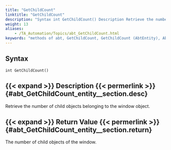 ```yaml
--- 
title: "GetChildCount"
linktitle: "GetChildCount"
description: "Syntax int GetChildCount() Description Retrieve the number of child objects belonging to the window object. Return Value The number of child objects of the window."
weight: 13
aliases: 
    - /TA_Automation/Topics/abt_GetChildCount.html
keywords: "methods of abt, GetChildCount, GetChildCount (AbtEntity), AbtEntity, number of child objects of window, how many child objects of window, count of child objects in window"
---
```


## Syntax

`int GetChildCount()`

## {{< expand >}} Description {{< permerlink >}} {#abt_GetChildCount_entity__section.desc} 

Retrieve the number of child objects belonging to the window object.

## {{< expand >}} Return Value {{< permerlink >}} {#abt_GetChildCount_entity__section.return} 

The number of child objects of the window.




